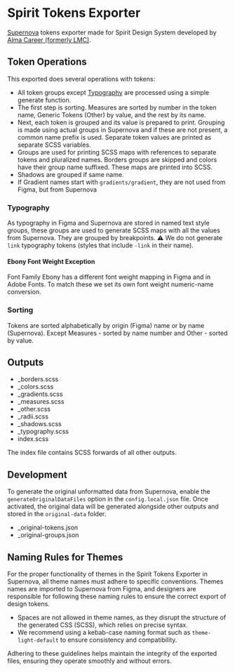 # Spirit Tokens Exporter

[Supernova][supernova-studio] tokens exporter made for Spirit Design System developed by [Alma Career (formerly LMC)][alma-career].

## Token Operations

This exported does several operations with tokens:

- All token groups except [Typography](#typography) are processed using a simple generate function.
- The first step is sorting. Measures are sorted by number in the token name, Generic Tokens (Other) by value, and the rest by its name.
- Next, each token is grouped and its value is prepared to print. Grouping is made using actual groups in Supernova and if these are not present, a common name prefix is used. Separate token values are printed as separate SCSS variables.
- Groups are used for printing SCSS maps with references to separate tokens and pluralized names. Borders groups are skipped and colors have their group name suffixed. These maps are printed into SCSS.
- Shadows are grouped if same name.
- If Gradient names start with `gradients/gradient`, they are not used from Figma, but from Supernova

### Typography

As typography in Figma and Supernova are stored in named text style groups, these groups are used to generate SCSS maps with all the values from Supernova. They are grouped by breakpoints.
⚠️ We do not generate `link` typography tokens (styles that include `-link` in their name).

#### Ebony Font Weight Exception

Font Family Ebony has a different font weight mapping in Figma and in Adobe Fonts. To match these we set its own font weight numeric-name conversion.

### Sorting

Tokens are sorted alphabetically by origin (Figma) name or by name (Supernova). Except Measures - sorted by name number and Other - sorted by value.

## Outputs

- \_borders.scss
- \_colors.scss
- \_gradients.scss
- \_measures.scss
- \_other.scss
- \_radii.scss
- \_shadows.scss
- \_typography.scss
- index.scss

The index file contains SCSS forwards of all other outputs.

## Development

To generate the original unformatted data from Supernova, enable the `generateOriginalDataFiles` option in the `config.local.json` file.
Once activated, the original data will be generated alongside other outputs and stored in the `original-data` folder.

- \_original-tokens.json
- \_original-groups.json

## Naming Rules for Themes

For the proper functionality of themes in the Spirit Tokens Exporter in Supernova, all theme names must adhere to specific conventions.
Themes names are imported to Supernova from Figma, and designers are responsible for following these naming rules to ensure the correct
export of design tokens.

- Spaces are not allowed in theme names, as they disrupt the structure of the generated CSS (SCSS), which relies on precise syntax.
- We recommend using a kebab-case naming format such as `theme-light-default` to ensure consistency and compatibility.

Adhering to these guidelines helps maintain the integrity of the exported files, ensuring they operate smoothly and without errors.

[supernova-studio]: https://github.com/Supernova-Studio
[alma-career]: https://github.com/lmc-eu
